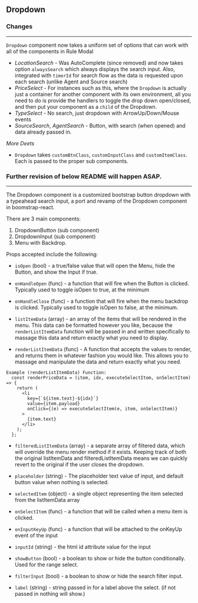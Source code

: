## Dropdown

### Changes
----------------------
`Dropdown` component now takes a uniform set of options that can work with all of the components in Rule Modal

- _LocationSearch_ - Was AutoComplete (since removed) and now takes option `alwaysSearch` which always displays the search input.  Also, integrated with `timerId` for search flow as the data is requested upon each search (unlike Agent and Source search)
- _PriceSelect_ - For instances such as this, where the `Dropdown` is actually just a container for another component with its own environment, all you need to do is provide the handlers to toggle the drop down open/closed, and then put your component as a `child` of the Dropdown.
- _TypeSelect_ - No search, just dropdown with ArrowUp/Down/Mouse events
- _SourceSearch_, _AgentSearch_ - Button, with search (when opened) and data already passed in.

*More Deets*
- `Dropdown` takes `customBtnClass`, `customInputClass` and `customItemClass`.  Each is passed to the proper sub components.


### Further revision of below README will happen ASAP.
------------------------

The Dropdown component is a customized bootstrap button dropdown with a typeahead search input, a port and revamp of the Dropdown component in boomstrap-react.

There are 3 main components:

1. DropdownButton (sub component)
2. DropdownInput (sub component)
3. Menu with Backdrop.

Props accepted include the following:

- `isOpen` (bool) - a true/false value that will open the Menu, hide the Button, and show the Input if true.

- `onHandleOpen` (func) - a function that will fire when the Button is clicked.  Typically used to toggle isOpen to true, at the minimum

- `onHandleClose` (func) - a function that will fire when the menu backdrop is clicked.  Typically used to toggle isOpen to false, at the minimum.

- `listItemData` (array) - an array of the items that will be rendered in the menu. This data can be formatted however you like, because the `renderListItemData` function will be passed in and written specifically to massage this data and return exactly what you need to display.

- `renderListItemData` (func) - A function that accepts the values to render, and returns them in whatever fashion you would like. This allows you to massage and manipulate the data and return exactly what you need.
```
Example (renderListItemData) Function:
  const renderPriceData = (item, idx, executeSelectItem, onSelectItem) => {
    return (
      <li
        key={`${item.text}-${idx}`}
        value={item.payload}
        onClick={(e) => executeSelectItem(e, item, onSelectItem)}
      >
        {item.text}
      </li>
    );
  };
```

- `filteredListItemData` (array) - a separate array of filtered data, which will override the menu render method if it exists.  Keeping track of both the original listItemData and filteredListItemData means we can quickly revert to the original if the user closes the dropdown.

- `placeholder` (string) - The placeholder text value of input, and default button value when nothing is selected.

- `selectedItem` (object) - a single object representing the item selected from the listItemData array

- `onSelectItem` (func) - a function that will be called when a menu item is clicked.

- `onInputKeyUp` (func) - a function that will be attached to the onKeyUp event of the input

- `inputId` (string) - the html id attribute value for the input

- `showButton` (bool) - a boolean to show or hide the button conditionally. Used for the range select.

- `filterInput` (bool) - a boolean to show or hide the search filter input.

- `label` (string) - string passed in for a label above the select. (if not passed in nothing will show.)
